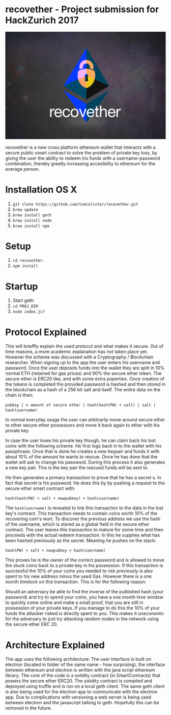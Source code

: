 # recovether - Project submission for HackZurich 2017

<img src="/img/logo-banner.png">

recovether is a new cross platform ethereum wallet that interacts with a secure public smart contract to solve the problem of private key loss, by giving the user the ability to redeem his funds with a username-password combination, thereby greatly increasing accesibility to ethereum for the average person. 

# Installation OS X
1. `git clone https://github.com/tsmcalister/recovether.git`
2. `brew update`
3. `brew install geth`
4. `brew install node`
5. `brew install npm`

# Setup
1. `cd recovether`.
2. `npm install`

# Startup
1. Start geth
3. `cd PROJ_DIR`
3. `node index.js?`

# Protocol Explained

This will brieffly explain the used protocol and what makes it secure. Out of time reasons, a more academic explanation
has not taken place yet. However the scheme was discussed with a Cryptography / Blockchain researcher. When signing up 
to the app the user enters his username and password. Once the user deposits funds into the wallet they
are split in 10% normal ETH (retained for gas prices) and 90% the secure ether token. The secure ether is ERC20 like,
and with some extra poperties. Once creation of the tokens is completed the provided password is hashed and then stored
in the blockchain as a hash of a 256 bit salt and itself. The entire data on the chain is then:
```
pubkey | n amount of secure ether | hash(hash(PW) + salt) | salt | hash(username)
```
In normal everyday usage the user can arbitrarily move around secure ether to other secure ether possessors and  move 
it back again to ether with his private key. 

In case the user loses his private key though, he can claim back his lost coins with the following scheme. He first
logs back in to the wallet with his passphrase. Once that is done he creates a new keypair and funds it with about 10% of
the amount he wants to rescue. Once he has done that the wallet will ask to change his password. During this process it
also generates a new key pair. This is the key pair the rescued funds will be sent to. 

He then generates a primary transaction to prove that he has a secret s. In fact that secret is his password. He does this by 
by pushing a request to the secure ether smart contract with:
```
hash(hash(PW) + salt + newpubkey) + hash(username)
```
The `hash(username)` is revealed to link this transaction to the data in the lost key's contract. This transaction needs to contain coins worth 10% of the recovering coin's wort. To discover the previous address we use the hash of the username, which is stored as a global field in the secure ether contract. The user leaves this 
transaction to mature for some time and then proceeds with the actual redeem transaction. In this he supplies what
has been hashed previously as the secret. Meaning he pushes on the stack:
```
hash(PW) + salt + newpubkey + hash(username)
```
This proves he is the owner of the correct password and is allowed to move the stuck coins back to a private key in his 
possession. If this transaction is successful the 10% of  your coins you needed to risk previously is also spent to his new address minus the used Gas. However there is a one month timelock on this transaction. This is for the following reason:

Should an adversary be able to find the inverse of the published hash (your password) and try to spend your coins, you 
have a one month time window to quickly come online and make a small proof, that you are still in possession of 
your private keys. If you manage to do this the 10% of your funds the attacker risked is directly spent to you. 
This makes it uneconomic  for the adversary to just try attacking random nodes in the network using the secure ether 
ERC 20. 

# Architecture Explained

The app uses the following architecture: The user interface is built on electron (located in folder of the same name - how surprising), the interface between ethereum and electron is written with the java script ethereum library. The core of
the code is a solidity contract (in SmartContracts) that powers the secure
ether ERC20. The solidity contract is compiled and deployed using truffle and is run on a local geth client. The same 
geth client is also being used for the electron app to communicate with the electron app. Due to complications with 
versioning a web server is being used between electron and the javascript talking to geth. Hopefully this can be removed 
in the future. 



